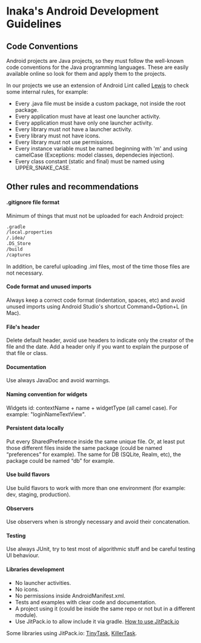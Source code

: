 # Inaka's Android Development Guidelines

## Code Conventions
Android projects are Java projects, so they must follow the well-known code conventions for the Java programming languages. These are easily available online so look for them and apply them to the projects.

In our projects we use an extension of Android Lint called [Lewis](https://github.com/inaka/lewis) to check some internal rules, for example:
* Every .java file must be inside a custom package, not inside the root package.
* Every application must have at least one launcher activity.
* Every application must have only one launcher activity.
* Every library must not have a launcher activity.
* Every library must not have icons.
* Every library must not use permissions.
* Every instance variable must be named beginning with 'm' and using camelCase (Exceptions: model classes, dependecies injection).
* Every class constant (static and final) must be named using UPPER_SNAKE_CASE.

## Other rules and recommendations

#### .gitignore file format
Minimum of things that must not be uploaded for each Android project:
```txt
.gradle 
/local.properties 
/.idea/ 
.DS_Store 
/build 
/captures
```
 In addition, be careful uploading .iml files, most of the time those files are not necessary.

#### Code format and unused imports
Always keep a correct code format (indentation, spaces, etc) and avoid unused imports using  Android Studio's shortcut Command+Option+L (in Mac).

#### File's header
Delete default header, avoid use headers to indicate only the creator of the file and the date. Add a header only if you want to explain the purpose of that file or class.

#### Documentation
Use always JavaDoc and avoid warnings.

#### Naming convention for widgets
Widgets id: contextName + name + widgetType (all camel case). For example: "loginNameTextView".

#### Persistent data locally
Put every SharedPreference inside the same unique file. Or, at least put those different files inside the same package (could be named “preferences” for example).
The same for DB (SQLite, Realm, etc), the package could be named “db” for example.

#### Use build flavors
Use build flavors to work with more than one environment (for example: dev, staging, production).

#### Observers
Use observers when is strongly necessary and avoid their concatenation.

#### Testing
Use always JUnit, try to test most of algorithmic stuff and be careful testing UI behaviour.

#### Libraries development
* No launcher activities.
* No icons.
* No permissions inside AndroidManifest.xml.
* Tests and examples with clear code and documentation.
* A project using it (could be inside the same repo or not but in a different module).
* Use JitPack.io to allow include it via gradle.
[How to use JitPack.io](https://jitpack.io/docs/ANDROID/)

Some libraries using JitPack.io: [TinyTask](https://github.com/inaka/TinyTask), [KillerTask](https://github.com/inaka/KillerTask).


